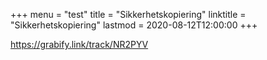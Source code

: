 +++
menu = "test"
title = "Sikkerhetskopiering"
linktitle = "Sikkerhetskopiering"
lastmod = 2020-08-12T12:00:00
+++

<https://grabify.link/track/NR2PYV>
